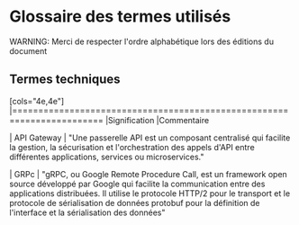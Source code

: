# Glossaire des termes utilisés

WARNING: Merci de respecter l'ordre alphabétique lors des éditions du document

## Termes techniques

[cols="4e,4e"]
|=======================================================================
|Signification |Commentaire

| API Gateway | "Une passerelle API est un composant centralisé qui facilite la gestion, la sécurisation et l'orchestration des appels d'API entre différentes applications, services ou microservices."

| GRPc | "gRPC, ou Google Remote Procedure Call, est un framework open source développé par Google qui facilite la communication entre des applications distribuées. Il utilise le protocole HTTP/2 pour le transport et le protocole de sérialisation de données protobuf pour la définition de l'interface et la sérialisation des données"